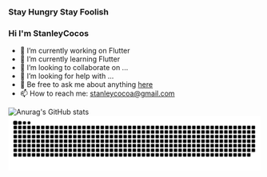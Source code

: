 ### Stay Hungry Stay Foolish 
### Hi I'm StanleyCocos
- 🔭 I’m currently working on Flutter
- 🌱 I’m currently learning Flutter
- 👯 I’m looking to collaborate on ...
- 🤔 I’m looking for help with ...
- 💬  Be free to ask me about anything [here](https://github.com/StanleyCocos/StanleyCocos/issues)
- 📫 How to reach me: stanleycocoa@gmail.com


![Anurag's GitHub stats](https://github-readme-stats.vercel.app/api?username=StanleyCocos&show_icons=true&theme=radical)
![snake animation](https://github.com/Platane/snk/raw/output/github-contribution-grid-snake.svg)
